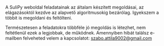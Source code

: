 A SuliPy weboldal feladatainak az általam készített megoldásai, az elágazásoktól kezdve az alapvető algoritmusokig bezárólag. Igyekszem a többit is megoldani és feltölteni.

Természetesen a feladatokra többféle jó megoldás is létezhet, nem feltétlenül ezek a legjobbak, de működnek. Amennyiben hibát találsz e-mailben felveheted velem a kapcsolatot: szabo.attila9002@gmail.com
